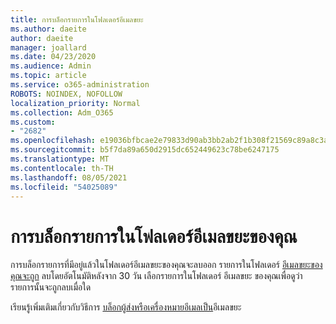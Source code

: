 ```yaml
---
title: การบล็อกรายการในโฟลเดอร์อีเมลขยะ
ms.author: daeite
author: daeite
manager: joallard
ms.date: 04/23/2020
ms.audience: Admin
ms.topic: article
ms.service: o365-administration
ROBOTS: NOINDEX, NOFOLLOW
localization_priority: Normal
ms.collection: Adm_O365
ms.custom:
- "2682"
ms.openlocfilehash: e19036bfbcae2e79833d90ab3bb2ab2f1b308f21569c89a8c3ab2ac321c4214a
ms.sourcegitcommit: b5f7da89a650d2915dc652449623c78be6247175
ms.translationtype: MT
ms.contentlocale: th-TH
ms.lasthandoff: 08/05/2021
ms.locfileid: "54025089"
---
```

# <a name="blocking-items-in-your-junk-email-folder"></a>การบล็อกรายการในโฟลเดอร์อีเมลขยะของคุณ

การบล็อกรายการที่มีอยู่แล้วในโฟลเดอร์อีเมลขยะของคุณจะลบออก รายการในโฟลเดอร์ [อีเมลขยะของคุณจะถูก](https://outlook.live.com/mail/junkemail) ลบโดยอัตโนมัติหลังจาก 30 วัน เลือกรายการในโฟลเดอร์ อีเมลขยะ ของคุณเพื่อดูว่ารายการนั้นจะถูกลบเมื่อใด

เรียนรู้เพิ่มเติมเกี่ยวกับวิธีการ [บล็อกผู้ส่งหรือเครื่องหมายอีเมลเป็น](https://support.office.com/article/a3ece97b-82f8-4a5e-9ac3-e92fa6427ae4)อีเมลขยะ